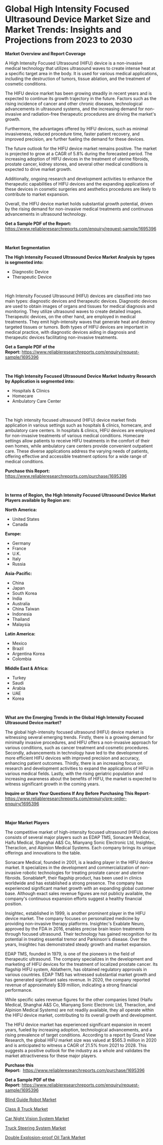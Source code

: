 <p><h1>Global High Intensity Focused Ultrasound Device Market Size and Market Trends: Insights and Projections from 2023 to 2030</h1></p><p><strong>Market Overview and Report Coverage</strong></p>
<p><p>A High Intensity Focused Ultrasound (HIFU) device is a non-invasive medical technology that utilizes ultrasound waves to create intense heat at a specific target area in the body. It is used for various medical applications, including the destruction of tumors, tissue ablation, and the treatment of cosmetic conditions.</p><p>The HIFU device market has been growing steadily in recent years and is expected to continue its growth trajectory in the future. Factors such as the rising incidence of cancer and other chronic diseases, technological advancements in ultrasound systems, and the increasing demand for non-invasive and radiation-free therapeutic procedures are driving the market's growth.</p><p>Furthermore, the advantages offered by HIFU devices, such as minimal invasiveness, reduced procedure time, faster patient recovery, and improved precision, are further fueling the demand for these devices.</p><p>The future outlook for the HIFU device market remains positive. The market is projected to grow at a CAGR of 5.8% during the forecasted period. The increasing adoption of HIFU devices in the treatment of uterine fibroids, prostate cancer, kidney stones, and several other medical conditions is expected to drive market growth.</p><p>Additionally, ongoing research and development activities to enhance the therapeutic capabilities of HIFU devices and the expanding applications of these devices in cosmetic surgeries and aesthetics procedures are likely to contribute to market expansion.</p><p>Overall, the HIFU device market holds substantial growth potential, driven by the rising demand for non-invasive medical treatments and continuous advancements in ultrasound technology.</p></p>
<p><strong>Get a Sample PDF of the Report:</strong> <a href="https://www.reliableresearchreports.com/enquiry/request-sample/1695396">https://www.reliableresearchreports.com/enquiry/request-sample/1695396</a></p>
<p>&nbsp;</p>
<p><strong>Market Segmentation</strong></p>
<p><strong>The High Intensity Focused Ultrasound Device Market Analysis by types is segmented into:</strong></p>
<p><ul><li>Diagnostic Device</li><li>Therapeutic Device</li></ul></p>
<p>&nbsp;</p>
<p><p>High Intensity Focused Ultrasound (HIFU) devices are classified into two main types: diagnostic devices and therapeutic devices. Diagnostic devices are used to obtain images of organs and tissues for medical diagnosis and monitoring. They utilize ultrasound waves to create detailed images. Therapeutic devices, on the other hand, are employed in medical treatments. They emit high-intensity waves that generate heat and destroy targeted tissues or tumors. Both types of HIFU devices are important in medical practice, with diagnostic devices aiding in diagnosis and therapeutic devices facilitating non-invasive treatments.</p></p>
<p><strong>Get a Sample PDF of the Report:</strong>&nbsp;<a href="https://www.reliableresearchreports.com/enquiry/request-sample/1695396">https://www.reliableresearchreports.com/enquiry/request-sample/1695396</a></p>
<p>&nbsp;</p>
<p><strong>The High Intensity Focused Ultrasound Device Market Industry Research by Application is segmented into:</strong></p>
<p><ul><li>Hospitals & Clinics</li><li>Homecare</li><li>Ambulatory Care Center</li></ul></p>
<p>&nbsp;</p>
<p><p>The high intensity focused ultrasound (HIFU) device market finds application in various settings such as hospitals & clinics, homecare, and ambulatory care centers. In hospitals & clinics, HIFU devices are employed for non-invasive treatments of various medical conditions. Homecare settings allow patients to receive HIFU treatments in the comfort of their own homes, while ambulatory care centers provide convenient outpatient care. These diverse applications address the varying needs of patients, offering effective and accessible treatment options for a wide range of medical conditions.</p></p>
<p><strong>Purchase this Report:</strong>&nbsp; <a href="https://www.reliableresearchreports.com/purchase/1695396">https://www.reliableresearchreports.com/purchase/1695396</a></p>
<p>&nbsp;</p>
<p><strong>In terms of Region, the High Intensity Focused Ultrasound Device Market Players available by Region are:</strong></p>
<p>
    <p> <strong> North America: </strong>
        <ul>
            <li>United States</li>
            <li>Canada</li>
        </ul>
        </p> 
    <p> <strong> Europe: </strong>
        <ul>
            <li>Germany</li>
            <li>France</li>
            <li>U.K.</li>
            <li>Italy</li>
            <li>Russia</li>
        </ul>
        </p> 
    <p> <strong> Asia-Pacific: </strong>
        <ul>
            <li>China</li>
            <li>Japan</li>
            <li>South Korea</li>
            <li>India</li>
            <li>Australia</li>
            <li>China Taiwan</li>
            <li>Indonesia</li>
            <li>Thailand</li>
            <li>Malaysia</li>
        </ul>
        </p> 
    <p> <strong> Latin America: </strong>
        <ul>
            <li>Mexico</li>
            <li>Brazil</li>
            <li>Argentina Korea</li>
            <li>Colombia</li>
        </ul>
        </p> 
    <p> <strong> Middle East & Africa: </strong>
        <ul>
            <li>Turkey</li>
            <li>Saudi</li>
            <li>Arabia</li>
            <li>UAE</li>
            <li>Korea</li>
        </ul>
    </p>
    </p>
<p>&nbsp;</p>
<p><strong>What are the Emerging Trends in the Global High Intensity Focused Ultrasound Device market?</strong></p>
<p><p>The global high-intensity focused ultrasound (HIFU) device market is witnessing several emerging trends. Firstly, there is a growing demand for minimally invasive procedures, and HIFU offers a non-invasive approach for various conditions, such as cancer treatment and cosmetic procedures. Secondly, advancements in technology have led to the development of more efficient HIFU devices with improved precision and accuracy, enhancing patient outcomes. Thirdly, there is an increasing focus on research and development activities to expand the applications of HIFU in various medical fields. Lastly, with the rising geriatric population and increasing awareness about the benefits of HIFU, the market is expected to witness significant growth in the coming years.</p></p>
<p><strong>Inquire or Share Your Questions If Any Before Purchasing This Report</strong>- <a href="https://www.reliableresearchreports.com/enquiry/pre-order-enquiry/1695396">https://www.reliableresearchreports.com/enquiry/pre-order-enquiry/1695396</a></p>
<p>&nbsp;</p>
<p><strong>Major Market Players</strong></p>
<p><p>The competitive market of high-intensity focused ultrasound (HIFU) devices consists of several major players such as EDAP TMS, Sonacare Medical, Haifu Medical, Shanghai A&S Co, Mianyang Sonic Electronic Ltd, Insightec, Theraclion, and Alpinion Medical Systems. Each company brings its unique offerings and innovations to the table.</p><p>Sonacare Medical, founded in 2001, is a leading player in the HIFU device market. It specializes in the development and commercialization of non-invasive robotic technologies for treating prostate cancer and uterine fibroids. Sonablate®, their flagship product, has been used in clinics worldwide and has established a strong presence. The company has experienced significant market growth with an expanding global customer base. Although exact sales revenue figures are not publicly available, the company's continuous expansion efforts suggest a healthy financial position.</p><p>Insightec, established in 1999, is another prominent player in the HIFU device market. The company focuses on personalized medicine by providing non-invasive therapy platforms. Insightec's Exablate Neuro, approved by the FDA in 2016, enables precise brain lesion treatments through focused ultrasound. Their technology has gained recognition for its potential in treating essential tremor and Parkinson's disease. Over the years, Insightec has demonstrated steady growth and market expansion.</p><p>EDAP TMS, founded in 1979, is one of the pioneers in the field of therapeutic ultrasound. The company specializes in the development and marketing of HIFU devices for the treatment of localized prostate cancer. Its flagship HIFU system, Ablatherm, has obtained regulatory approvals in various countries. EDAP TMS has witnessed substantial market growth and has generated significant sales revenue. In 2020, the company reported revenue of approximately $39 million, indicating a strong financial performance.</p><p>While specific sales revenue figures for the other companies listed (Haifu Medical, Shanghai A&S Co, Mianyang Sonic Electronic Ltd, Theraclion, and Alpinion Medical Systems) are not readily available, they all operate within the HIFU device market, contributing to its overall growth and development.</p><p>The HIFU device market has experienced significant expansion in recent years, fueled by increasing adoption, technological advancements, and a rising prevalence of target conditions. According to a report by Grand View Research, the global HIFU market size was valued at $565.3 million in 2020 and is anticipated to witness a CAGR of 21.5% from 2021 to 2028. This suggests a positive outlook for the industry as a whole and validates the market attractiveness for these major players.</p></p>
<p><strong>Purchase this Report:</strong>&nbsp;&nbsp;<a href="https://www.reliableresearchreports.com/purchase/1695396">https://www.reliableresearchreports.com/purchase/1695396</a></p>
<p></p>
<p><strong>Get a Sample PDF of the Report:</strong>&nbsp;<a href="https://www.reliableresearchreports.com/enquiry/request-sample/1695396">https://www.reliableresearchreports.com/enquiry/request-sample/1695396</a></p>
<p><p><a href="https://medium.com/@eloisadavis6326/blind-guide-robot-market-size-and-market-trends-complete-industry-overview-2023-to-2030-90651ea04c34">Blind Guide Robot Market</a></p><p><a href="https://www.linkedin.com/pulse/class-8-truck-market-research-report-unlocks-analysis-financial-d6hde/">Class 8 Truck Market</a></p><p><a href="https://www.linkedin.com/pulse/car-night-vision-system-market-research-report-provides-3kg6e/">Car Night Vision System Market</a></p><p><a href="https://www.linkedin.com/pulse/decoding-truck-steering-system-market-deep-dive-latest-trends-dy4me/">Truck Steering System Market</a></p><p><a href="https://medium.com/@staceyhilll3626/double-explosion-proof-oil-tank-market-focuses-on-market-share-size-and-projected-forecast-till-c71f3f3eabf3">Double Explosion-proof Oil Tank Market</a></p></p>